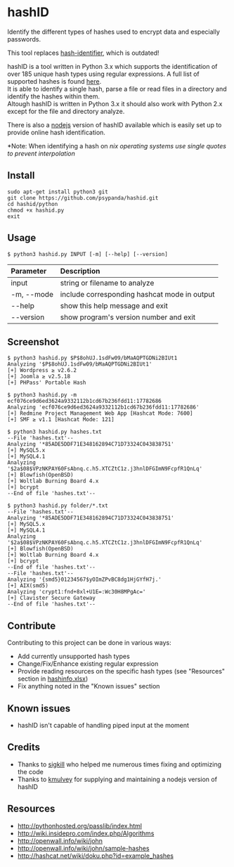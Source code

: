 hashID
======

Identify the different types of hashes used to encrypt data and especially passwords.

This tool replaces [hash-identifier](http://code.google.com/p/hash-identifier/), which is outdated!
 
hashID is a tool written in Python 3.x which supports the identification of over 185 unique hash types using regular expressions.
A full list of supported hashes is found [here](hashinfo.xlsx).    
It is able to identify a single hash, parse a file or read files in a directory and identify the hashes within them.    
Altough hashID is written in Python 3.x it should also work with Python 2.x except for the file and directory analyze.

There is also a [nodejs](js) version of hashID available which is easily set up to provide online hash identification.  

*Note: When identifying a hash on *nix operating systems use single quotes to prevent interpolation*

Install
------
```
sudo apt-get install python3 git
git clone https://github.com/psypanda/hashid.git
cd hashid/python
chmod +x hashid.py
exit
```

Usage
------
```
$ python3 hashid.py INPUT [-m] [--help] [--version]
```

| Parameter        				 | Description      				  				  |
| :----------------------------- | :------------------------------------------------- |
| input					      	 | string or filename to analyze 					  |  
| -m, --mode	              	 | include corresponding hashcat mode in output		  |
| --help	    				 | show this help message and exit 					  |
| --version                   	 | show program's version number and exit			  |


Screenshot
------
```
$ python3 hashid.py $P$8ohUJ.1sdFw09/bMaAQPTGDNi2BIUt1
Analyzing '$P$8ohUJ.1sdFw09/bMaAQPTGDNi2BIUt1'
[+] Wordpress ≥ v2.6.2
[+] Joomla ≥ v2.5.18
[+] PHPass' Portable Hash

$ python3 hashid.py -m ecf076ce9d6ed3624a9332112b1cd67b236fdd11:17782686
Analyzing 'ecf076ce9d6ed3624a9332112b1cd67b236fdd11:17782686'
[+] Redmine Project Management Web App [Hashcat Mode: 7600]
[+] SMF ≥ v1.1 [Hashcat Mode: 121]

$ python3 hashid.py hashes.txt
--File 'hashes.txt'--
Analyzing '*85ADE5DDF71E348162894C71D73324C043838751'
[+] MySQL5.x
[+] MySQL4.1
Analyzing '$2a$08$VPzNKPAY60FsAbnq.c.h5.XTCZtC1z.j3hnlDFGImN9FcpfR1QnLq'
[+] Blowfish(OpenBSD)
[+] Woltlab Burning Board 4.x
[+] bcrypt
--End of file 'hashes.txt'--

$ python3 hashid.py folder/*.txt
--File 'hashes.txt'--
Analyzing '*85ADE5DDF71E348162894C71D73324C043838751'
[+] MySQL5.x
[+] MySQL4.1
Analyzing '$2a$08$VPzNKPAY60FsAbnq.c.h5.XTCZtC1z.j3hnlDFGImN9FcpfR1QnLq'
[+] Blowfish(OpenBSD)
[+] Woltlab Burning Board 4.x
[+] bcrypt
--End of file 'hashes.txt'--
--File 'hashes.txt'--
Analyzing '{smd5}01234567$yOImZPvBC8dg1HjGYfH7j.'
[+] AIX(smd5)
Analyzing 'crypt1:fnd+8xl+U1E=:Wc30H8MPgAc='
[+] Clavister Secure Gateway
--End of file 'hashes.txt'--
```

Contribute
------
Contributing to this project can be done in various ways:
* Add currently unsupported hash types
* Change/Fix/Enhance existing regular expression
* Provide reading resources on the specific hash types (see "Resources" section in [hashinfo.xlsx](hashinfo.xlsx))
* Fix anything noted in the "Known issues" section

Known issues
------
* hashID isn't capable of handling piped input at the moment

Credits
------
* Thanks to [sigkill](https://github.com/sigkill-rcode) who helped me numerous times fixing and optimizing the code
* Thanks to [kmulvey](https://github.com/kmulvey) for supplying and maintaining a nodejs version of hashID

Resources
------
* http://pythonhosted.org/passlib/index.html
* http://wiki.insidepro.com/index.php/Algorithms
* http://openwall.info/wiki/john
* http://openwall.info/wiki/john/sample-hashes
* http://hashcat.net/wiki/doku.php?id=example_hashes